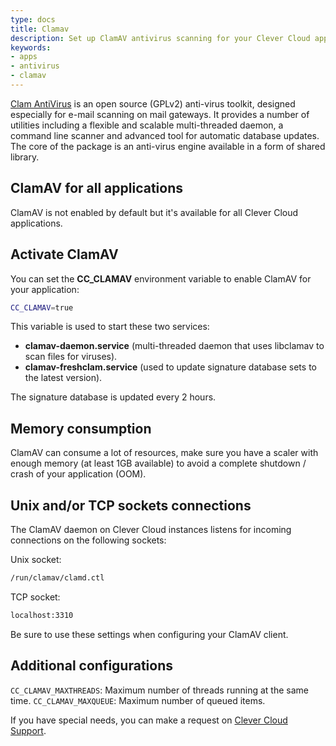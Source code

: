 ```yaml
---
type: docs
title: Clamav
description: Set up ClamAV antivirus scanning for your Clever Cloud applications to enhance security and protect against malware threats
keywords:
- apps
- antivirus
- clamav
---
```


[Clam AntiVirus](https://www.clamav.net/) is an open source (GPLv2) anti-virus toolkit, designed especially for e-mail scanning on mail gateways. It provides a number of utilities including a flexible and scalable multi-threaded daemon, a command line scanner and advanced tool for automatic database updates. The core of the package is an anti-virus engine available in a form of shared library.

## ClamAV for all applications

ClamAV is not enabled by default but it's available for all Clever Cloud applications.

## Activate ClamAV

You can set the **CC_CLAMAV** environment variable to enable ClamAV for your application:

```bash
CC_CLAMAV=true
```

This variable is used to start these two services:

* **clamav-daemon.service** (multi-threaded daemon that uses libclamav to scan files for viruses).
* **clamav-freshclam.service** (used to update signature database sets to the latest version).

The signature database is updated every 2 hours.

## Memory consumption

ClamAV can consume a lot of resources, make sure you have a scaler with enough memory (at least 1GB available) to avoid a complete shutdown / crash of your application (OOM).

## Unix and/or TCP sockets connections

The ClamAV daemon on Clever Cloud instances listens for incoming connections on the following sockets:

Unix socket:

```bash
/run/clamav/clamd.ctl
```

TCP socket:

```bash
localhost:3310
```

Be sure to use these settings when configuring your ClamAV client.

## Additional configurations

`CC_CLAMAV_MAXTHREADS`: Maximum number of threads running at the same time.
`CC_CLAMAV_MAXQUEUE`: Maximum number of queued items.

If you have special needs, you can make a request on [Clever Cloud Support](https://console.clever-cloud.com/ticket-center-choice).
